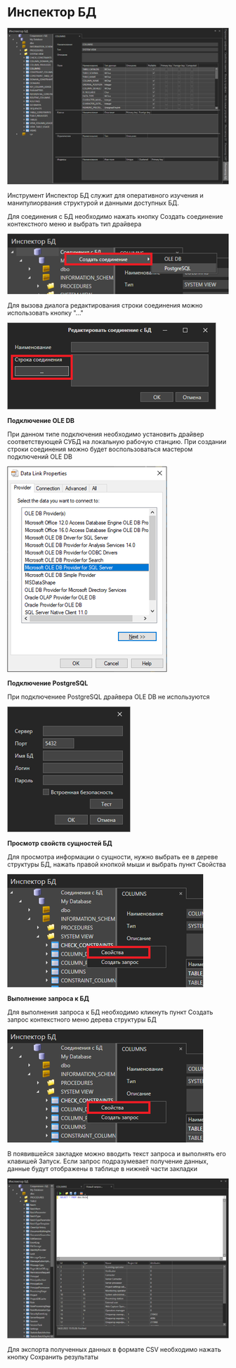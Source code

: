 # Инспектор БД

![](<../../.gitbook/assets/image (592).png>)

Инструмент Инспектор БД служит для оперативного изучения и манипулиорвания структурой и данными доступных БД.

Для соединения с БД необходимо нажать кнопку Создать соединение контекстного меню и выбрать тип драйвера

![](<../../.gitbook/assets/image (470).png>)

Для вызова диалога редактирования строки соединения можно использовать кнопку "..."

![](<../../.gitbook/assets/image (558).png>)

**Подключение OLE DB**

При данном типе подключения необходимо установить драйвер соответствующей СУБД на локальную рабочую станцию. При создании строки соединения можно будет воспользоваться мастером подключений OLE DB

![](<../../.gitbook/assets/image (768).png>)

**Подключение PostgreSQL**

При подключениее PostgreSQL драйвера OLE DB не используются

![](<../../.gitbook/assets/image (538).png>)

**Просмотр свойств сущностей БД**

Для просмотра информации о сущности, нужно выбрать ее в дереве структуры БД, нажать правой кнопкой мыши и выбрать пункт Свойства

![](<../../.gitbook/assets/image (941).png>)

**Выполнение запроса к БД**

Для выполнения запроса к БД необходимо кликнуть пункт Создать запрос контекстного меню дерева структуры БД

![](<../../.gitbook/assets/image (560).png>)

В появившейся закладке можно вводить текст запроса и выполнять его клавишей Запуск. Если запрос подразумевает получение данных, данные будут отображены в таблице в нижней части закладки

![](<../../.gitbook/assets/image (508).png>)

Для экспорта полученных данных в формате CSV необходимо нажать кнопку Сохранить результаты
